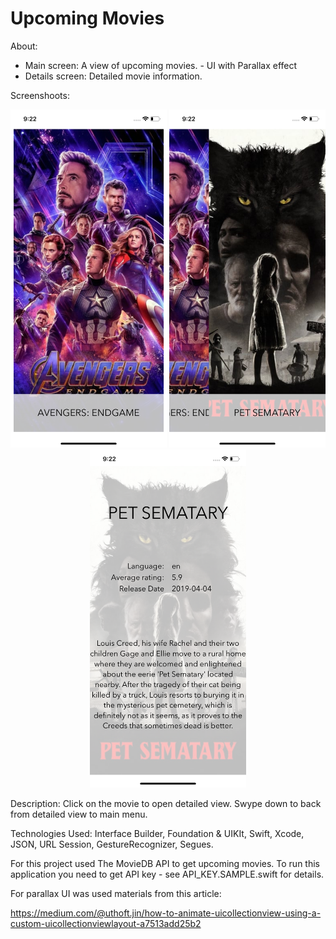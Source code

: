 # Upcoming Movies
About:
- Main screen: A view of upcoming movies. -  UI with Parallax effect
- Details screen: Detailed movie information.

Screenshoots:
<p align="center">
  <img src="https://github.com/soadap/UpcomingMovieDB/blob/master/Screenshoots/screenshoot1.png?raw=true" width="250" title="ss1">
  <img src="https://github.com/soadap/UpcomingMovieDB/blob/master/Screenshoots/screenshoot2.png?raw=true" width="250" title="ss1">
  <img src="https://github.com/soadap/UpcomingMovieDB/blob/master/Screenshoots/screenshoot3.png?raw=true" width="250" title="ss1">
</p>

Description: Click on the movie to open detailed view. Swype down to back from detailed view to main menu.

Technologies Used: Interface Builder, Foundation & UIKIt, Swift, Xcode, JSON, URL Session, GestureRecognizer, Segues.

For this project used ​The MovieDB API​ to get upcoming movies.
To run this application you need to get API key - see API_KEY.SAMPLE.swift for details.

For parallax UI was used materials from this article:

https://medium.com/@uthoft.jin/how-to-animate-uicollectionview-using-a-custom-uicollectionviewlayout-a7513add25b2
